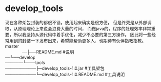 # develop_tools
   
现在各种架包封装的都很不错，使用起来确实是很方便，                                                                                              但是终究是从外部调取，从原理理论上来说会浪费大量的时间，                                                                                       而做java的，程序的处理效率非常重要，所以我坚持从源代码中着手优化，减少不必要的第三方操作，                                                       因此将一些经常用到的封装一下发布出来，希望能帮助更多人，也期待有伙伴指教指教。                                                                       
master                                                                                                                                   
┈┈├──README.md #说明                                                                                                                   
┈┈└──develop                                                                                                                         
┈┈┈┈┈┈┈└───tools                                                                                                                     
┈┈┈┈┈┈┈┈┈┈┈┈├─develop_tools-1.0.jar  #工具架包                                                                                   
┈┈┈┈┈┈┈┈┈┈┈┈└─develop_tools-1.0.README.md  #工具说明                                                                                   
                            
